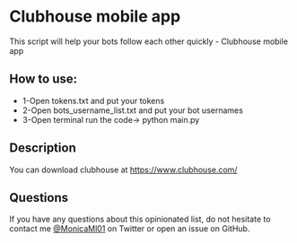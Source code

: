 # Clubhouse mobile app

This script will help your bots follow each other quickly - Clubhouse mobile app

## How to use:
- 1-Open tokens.txt and put your tokens
- 2-Open bots_username_list.txt and put your bot usernames
- 3-Open terminal run the code-> python main.py


## Description

You can download clubhouse at https://www.clubhouse.com/

## Questions

If you have any questions about this opinionated list, do not hesitate to contact me [@MonicaMl01](https://twitter.com/MonicaMl01) on Twitter or open an issue on GitHub.